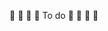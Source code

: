 :construction: :construction: :construction: :construction: To do :construction: :construction: :construction: :construction: